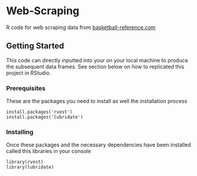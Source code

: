 # Web-Scraping

R code for web scraping data from [basketball-reference.com](https://www.basketball-reference.com/)

## Getting Started

This code can directly inputted into your on your local machine to produce the subsequent data frames. See section below on how to replicated this project in RStudio.

### Prerequisites

These are the packages you need to install as well the installation process 

```
install.packages('rvest')
install.packages('lubridate')
```

### Installing

Once these packages and the necessary dependencies have been installed called this libraries in your console 

```
library(rvest)
library(lubridate)
```

